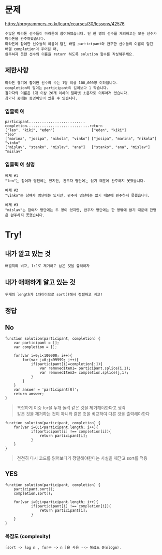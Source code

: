# 문제
https://programmers.co.kr/learn/courses/30/lessons/42576
```
수많은 마라톤 선수들이 마라톤에 참여하였습니다. 단 한 명의 선수를 제외하고는 모든 선수가 마라톤을 완주하였습니다.
마라톤에 참여한 선수들의 이름이 담긴 배열 participant와 완주한 선수들의 이름이 담긴 배열 completion이 주어질 때,
완주하지 못한 선수의 이름을 return 하도록 solution 함수를 작성해주세요.
```
## 제한사항
```
마라톤 경기에 참여한 선수의 수는 1명 이상 100,000명 이하입니다.
completion의 길이는 participant의 길이보다 1 작습니다.
참가자의 이름은 1개 이상 20개 이하의 알파벳 소문자로 이루어져 있습니다.
참가자 중에는 동명이인이 있을 수 있습니다.
```
### 입출력 예
```
participant..........................	completion.............................return
["leo", "kiki", "eden"]	                ["eden", "kiki"]                	"leo"
["marina", "josipa", "nikola", "vinko"]	["josipa", "marina", "nikola"]  	"vinko"
["mislav", "stanko", "mislav", "ana"] 	["stanko", "ana", "mislav"]	        "mislav"
```
### 입출력 예 설명
```
예제 #1
"leo"는 참여자 명단에는 있지만, 완주자 명단에는 없기 때문에 완주하지 못했습니다.

예제 #2
"vinko"는 참여자 명단에는 있지만, 완주자 명단에는 없기 때문에 완주하지 못했습니다.

예제 #3
"mislav"는 참여자 명단에는 두 명이 있지만, 완주자 명단에는 한 명밖에 없기 때문에 한명은 완주하지 못했습니다.
```

# Try!
## 내가 알고 있는 것
`배열끼리 비교, 1:1로 제거하고 남은 것을 출력하자 `
## 내가 애매하게 알고 있는 것
`두개의 length가 1차이이므로 sort()해서 정렬하고 비교! `<br>

## 정답
## No
```
function solution(participant, completion) {
    var participant = [];
    var completion = [];
    
    for(var i=0;i<100000; i++){
        for(var j=0;j<99999; j++){
            if(participant[i]=completion[j]){
                var removedItem1= participant.splice(i,1);
                var removedItem2= completion.splice(j,1);
            }
        }
    }
    var answer = 'participant[0]';
    return answer;
}
```


>복잡하게 이중 for을 두개 돌려 같은 것을 제거해야한다고 생각<br>
>같은 것을 제거하는 것이 아니라 같은 것을 비교하여 다른 것을 출력해야한다<br>

```
function solution(participant, completion) {
    for(var i=0;i<participant.length; i++){
            if(participant[i] !== completion[i]){
                return participant[i];
            }
    }
}
```
>천천히 다시 코드를 읽어보다가 정렬해야한다는 사실을 깨닫고 sort를 적용


## YES
```
function solution(participant, completion) {
    participant.sort();
    completion.sort();
    
    for(var i=0;i<participant.length; i++){
            if(participant[i] !== completion[i]){
                return participant[i];
            }
    }
}
```

### 복잡도 (complexity)
`[sort -> log n , for문 -> n ]을 사용 --> 복잡도 O(nlogn).`
